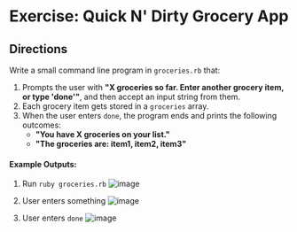 # Exercise: Quick N' Dirty Grocery App

## Directions

Write a small command line program in `groceries.rb` that:

1. Prompts the user with **"X groceries so far. Enter another grocery item, or type 'done'"**, and then accept an input string from them.
2. Each grocery item gets stored in a `groceries` array.
3. When the user enters `done`, the program ends and prints the following outcomes:
    * **"You have X groceries on your list."**
    * **"The groceries are: item1, item2, item3"**


#### Example Outputs:

1. Run `ruby groceries.rb`
![image](https://i.imgur.com/jafF1KM.png)

2. User enters something
![image](https://i.imgur.com/TysJyOP.png)

3. User enters `done`
![image](https://i.imgur.com/TsrQ5h5.png)
